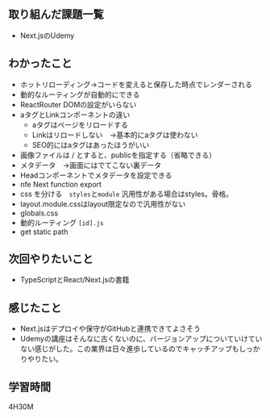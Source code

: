 ## 取り組んだ課題一覧

- Next.jsのUdemy

## わかったこと

- ホットリローディング→コードを変えると保存した時点でレンダーされる
- 動的なルーティングが自動的にできる
- ReactRouter DOMの設定がいらない
- aタグとLinkコンポーネントの違い
	- aタグはページをリロードする
	- Linkはリロードしない　→基本的にaタグは使わない
	- SEO的にはaタグはあったほうがいい
- 画像ファイルは / とすると、publicを指定する（省略できる）
- メタデータ　→画面にはでてこない裏データ
- Headコンポーネントでメタデータを設定できる
- nfe Next function export
- css を分ける　`styles`と`module` 汎用性がある場合はstyles。骨格。
- layout.module.cssはlayout限定なので汎用性がない
- globals.css
- 動的ルーティング `[id].js`
- get static path 

## 次回やりたいこと

- TypeScriptとReact/Next.jsの書籍

## 感じたこと

- Next.jsはデプロイや保守がGitHubと連携できてよさそう
- Udemyの講座はそんなに古くないのに、バージョンアップについていけていない感じがした。この業界は日々進歩しているのでキャッチアップもしっかりやりたい。

## 学習時間
4H30M
